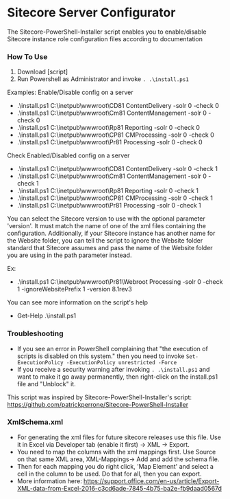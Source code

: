 Sitecore Server Configurator
=============================
The Sitecore-PowerShell-Installer script enables you to enable/disable Sitecore instance role configuration files according to documentation


### How To Use
1. Download [script]
2. Run Powershell as Administrator and invoke ```. .\install.ps1```


Examples:
Enable/Disable config on a server
- .\install.ps1 C:\inetpub\wwwroot\CD81 ContentDelivery -solr 0 -check 0
- .\install.ps1 C:\inetpub\wwwroot\Cm81 ContentManagement -solr 0 -check 0
- .\install.ps1 C:\inetpub\wwwroot\Rp81 Reporting -solr 0 -check 0
- .\install.ps1 C:\inetpub\wwwroot\CP81 CMProcessing -solr 0 -check 0
- .\install.ps1 C:\inetpub\wwwroot\Pr81 Processing -solr 0 -check 0

Check Enabled/Disabled config on a server
- .\install.ps1 C:\inetpub\wwwroot\CD81 ContentDelivery -solr 0 -check 1
- .\install.ps1 C:\inetpub\wwwroot\Cm81 ContentManagement -solr 0 -check 1
- .\install.ps1 C:\inetpub\wwwroot\Rp81 Reporting -solr 0 -check 1
- .\install.ps1 C:\inetpub\wwwroot\CP81 CMProcessing -solr 0 -check 1
- .\install.ps1 C:\inetpub\wwwroot\Pr81 Processing -solr 0 -check 1

You can select the Sitecore version to use with the optional parameter 'version'. It must match the name of one of the xml files containing the configuration. 
Additionally, if your Sitecore instance has another name for the Website folder, you can tell the script to ignore the Website folder standard that Sitecore assumes and pass
the name of the Website folder you are using in the path parameter instead.

Ex:
- .\install.ps1 C:\inetpub\wwwroot\Pr81\Webroot Processing -solr 0 -check 1 -ignoreWebsitePrefix 1 -version 8.1rev3

You can see more information on the script's help 
- Get-Help .\install.ps1


### Troubleshooting
- If you see an error in PowerShell complaining that "the execution of scripts is disabled on this system." then you need to invoke ```Set-ExecutionPolicy -ExecutionPolicy unrestricted -Force```
- If you receive a security warning after invoking ```. .\install.ps1``` and want to make it go away permanently, then right-click on the install.ps1 file and "Unblock" it.

This script was inspired by Sitecore-PowerShell-Installer's script: https://github.com/patrickperrone/Sitecore-PowerShell-Installer

### XmlSchema.xml 
- For generating the xml files for future sitecore releases use this file. Use it in Excel via Developer tab (enable it first) -> XML -> Export. 
- You need to map the columns with the xml mappings first. Use Source on that same XML area, XML-Mappings-> Add and add the schema file. 
- Then for each mapping you do right click, 'Map Element' and select a cell in the column to be used. Do that for all, then you can export. 
- More information here: https://support.office.com/en-us/article/Export-XML-data-from-Excel-2016-c3cd6ade-7845-4b75-ba2e-fb9daad0567d